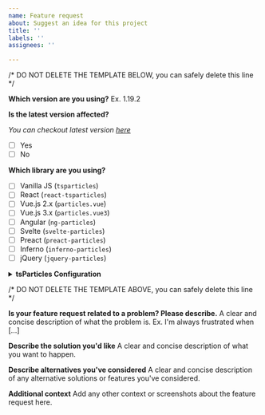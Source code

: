 ```yaml
---
name: Feature request
about: Suggest an idea for this project
title: ''
labels: ''
assignees: ''

---
```


/* DO NOT DELETE THE TEMPLATE BELOW, you can safely delete this line */

**Which version are you using?**
Ex. 1.19.2

**Is the latest version affected?**

*You can checkout latest version [here](https://www.npmjs.com/package/tsparticles)*

- [ ] Yes
- [ ] No

**Which library are you using?**

- [ ] Vanilla JS (`tsparticles`)
- [ ] React (`react-tsparticles`)
- [ ] Vue.js 2.x (`particles.vue`)
- [ ] Vue.js 3.x (`particles.vue3`)
- [ ] Angular (`ng-particles`)
- [ ] Svelte (`svelte-particles`)
- [ ] Preact (`preact-particles`)
- [ ] Inferno (`inferno-particles`)
- [ ] jQuery (`jquery-particles`)

<details>
 <summary><b>tsParticles Configuration</b></summary>
  
  ```javascript
  /* add your config here */
  ```
</details>

/* DO NOT DELETE THE TEMPLATE ABOVE, you can safely delete this line */

**Is your feature request related to a problem? Please describe.**
A clear and concise description of what the problem is. Ex. I'm always frustrated when [...]

**Describe the solution you'd like**
A clear and concise description of what you want to happen.

**Describe alternatives you've considered**
A clear and concise description of any alternative solutions or features you've considered.

**Additional context**
Add any other context or screenshots about the feature request here.
